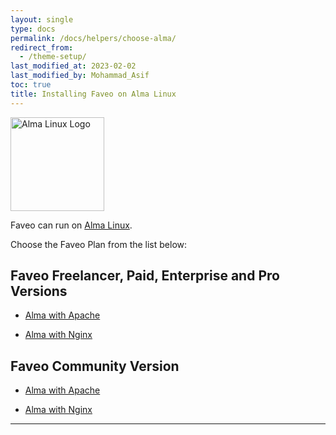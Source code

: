 ```yaml
---
layout: single
type: docs
permalink: /docs/helpers/choose-alma/
redirect_from:
  - /theme-setup/
last_modified_at: 2023-02-02
last_modified_by: Mohammad_Asif
toc: true
title: Installing Faveo on Alma Linux
---
```


<img alt="Alma Linux Logo" src="https://upload.wikimedia.org/wikipedia/commons/thumb/1/13/AlmaLinux_Icon_Logo.svg/1024px-AlmaLinux_Icon_Logo.svg.png?20211201021832" width="150"  />

Faveo can run on [Alma Linux](https://almalinux.org/).

Choose the Faveo Plan from the list below:

## Faveo Freelancer, Paid, Enterprise and Pro Versions


- [Alma with Apache](/docs/installation/providers/enterprise/alma9-apache)

- [Alma with Nginx](/docs/installation/providers/enterprise/alma9-nginx)

## Faveo Community Version


- [Alma with Apache](/docs/installation/providers/community/alma-apache)

- [Alma with Nginx](/docs/installation/providers/community/alma-nginx)


---



